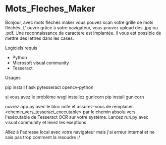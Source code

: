 # Mots_Fleches_Maker
Bonjour, avec mots fléchés maker vous pouvez scan votre grille de mots fléchés. L' ouvrir grâce à votre navigateur, vous pouvez upload des .jpg ou .pdf. Une reconnaissance de caractère est implantée. Il vous est possible de mettre des lettres dans les cases. 

Logiciels requis

- Python
- Microsoft visual community
- Tesseract 

Usages

pip install flask pytesseract opencv-python

si vous avez le problème wsgi installez gunicorn pip install gunicorn


ouvrez app.py avec le bloc note et assurez-vous de remplacer <chemin_vers_tesseract_executable> par le chemin absolu vers l'exécutable de Tesseract OCR sur votre système.
Lancez run.py avec visual community et levez les exeptions 

Allez à l'adresse local avec votre navigateur mais j'ai erreur internal et ne sais pas trop comment la resoudre :/





